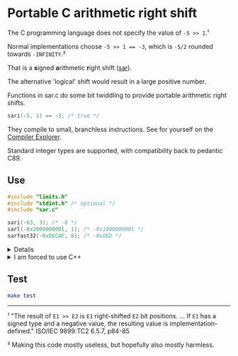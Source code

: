 # Portable C arithmetic right shift

The C programming language does not specify the value of  `-5 >> 1`.¹

Normal implementations choose `-5 >> 1 == -3`, which is `-5/2` rounded towards `-INFINITY`.²

That is a **s**igned **a**rithmetic **r**ight shift ([sar](https://github.com/Rupt/c-arithmetic-right-shift)).

The alternative 'logical' shift would result in a large positive number.

Functions in sar.c do some bit twiddling to provide portable arithmetic right shifts.
```C
sari(-5, 1) == -3; /* true */
```
They compile to small, branchless instructions. See for yourself on the [Compiler Explorer](https://godbolt.org/z/978xs5).

Standard integer types are supported, with compatibility back to pedantic C89.

## Use
```C
#include "limits.h"
#include "stdint.h" /* optional */
#include "sar.c"

sari(-63, 3); /* -8 */
sarl(-0x200000000l, 1); /* -0x100000000l */
sarfast32(-0xDECAF, 8); /* -0xDED */
```

<details>
<summary>Details</summary>

Functions and macros defined by sar.c are listed here.

Static is used to reduce the exposed clutter;
please define wrappers if you want external linkage.
```C
/* standard integer types */
static signed char sarc(signed char m, signed char n);
static short int sars(short int m, short int n);
static int sari(int m, int n);
static long int sarl(long int m, long int n);

/* since C99 (or C++11) */
static long long int sarll(long long int m, long long int n);

/* types optionally included by stdint.h */
static int8_t sar8(int8_t m, int8_t n);
static int16_t sar16(int16_t m, int16_t n);
static int32_t sar32(int32_t m, int32_t n);
static int64_t sar64(int64_t m, int64_t n);
static intptr_t sarptr(intptr_t m, intptr_t n);

/* types necessarily included by stdint.h */
static intmax_t sarmax(intmax_t m, intmax_t n);
static int_least8_t sarleast8(int_least8_t m, int_least8_t n);
static int_least16_t sarleast16(int_least16_t m, int_least16_t n);
static int_least32_t sarleast32(int_least32_t m, int_least32_t n);
static int_least64_t sarleast64(int_least64_t m, int_least64_t n);
static int_fast8_t sarfast8(int_fast8_t m, int_fast8_t n);
static int_fast16_t sarfast16(int_fast16_t m, int_fast16_t n);
static int_fast32_t sarfast32(int_fast32_t m, int_fast32_t n);
static int_fast64_t sarfast64(int_fast64_t m, int_fast64_t n);


/* for use with external include guards */
#define SAR_C

/* if sarll is defined */
#define SARLL

/* if corresponding optional stdint.h functions are defined */
#define SAR8
#define SAR16
#define SAR32
#define SAR64
#define SARPTR

/* if other stdint.h functions are defined */
#define SARINT

/* to define the above functions, or your addition */
#define SARDEFINE(label, type, utype)
```
</details>

<details>
<summary>I am forced to use C++</summary>

C++ is supported.
```C++
#include <climits>
#include <cstdint> /* optional, since C++11 */
#include "sar.c"
```

You can avoid some name mangling problems like so.
```C++
extern "C" {
#include "sar.c"
}
```
</details>

## Test
```bash
make test
```

___
¹ "The result of `E1 >> E2` is `E1` right-shifted `E2` bit positions. ... If `E1` has a signed type and a negative value, the resulting value is implementation-defined." ISO/IEC 9899:TC2 6.5.7, p84-85

² Making this code mostly useless, but hopefully also mostly harmless.
